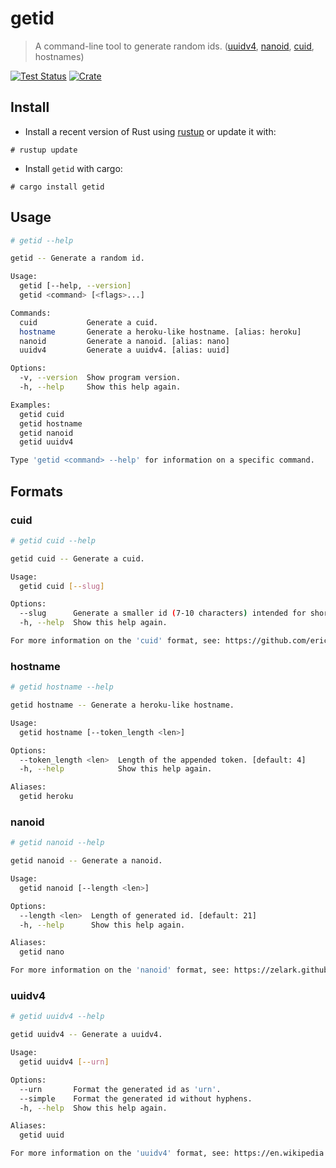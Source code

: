 # getid

> A command-line tool to generate random ids. ([uuidv4](https://en.wikipedia.org/wiki/Universally_unique_identifier#Version_4_(random)), [nanoid](https://zelark.github.io/nano-id-cc/), [cuid](https://github.com/ericelliott/cuid), hostnames)

[![Test Status](https://github.com/fspoettel/getid/actions/workflows/ci.yaml/badge.svg)](https://github.com/fspoettel/getid/actions/workflows/ci.yaml)
[![Crate](https://img.shields.io/crates/v/getid.svg)](https://crates.io/crates/getid)

## Install

- Install a recent version of Rust using [rustup](https://rustup.rs/) or update
it with:
```
# rustup update
```

- Install `getid` with cargo:
```
# cargo install getid
```

## Usage

```sh
# getid --help

getid -- Generate a random id.

Usage:
  getid [--help, --version]
  getid <command> [<flags>...]

Commands:
  cuid           Generate a cuid.
  hostname       Generate a heroku-like hostname. [alias: heroku]
  nanoid         Generate a nanoid. [alias: nano]
  uuidv4         Generate a uuidv4. [alias: uuid]

Options:
  -v, --version  Show program version.
  -h, --help     Show this help again.

Examples:
  getid cuid
  getid hostname
  getid nanoid
  getid uuidv4

Type 'getid <command> --help' for information on a specific command.
```

## Formats

### cuid

```sh
# getid cuid --help

getid cuid -- Generate a cuid.

Usage:
  getid cuid [--slug]

Options:
  --slug      Generate a smaller id (7-10 characters) intended for short urls.
  -h, --help  Show this help again.

For more information on the 'cuid' format, see: https://github.com/ericelliott/cuid.
```

### hostname

```sh
# getid hostname --help 

getid hostname -- Generate a heroku-like hostname.

Usage:
  getid hostname [--token_length <len>]

Options:
  --token_length <len>  Length of the appended token. [default: 4]
  -h, --help            Show this help again.

Aliases:
  getid heroku
```

### nanoid

```sh
# getid nanoid --help

getid nanoid -- Generate a nanoid.

Usage:
  getid nanoid [--length <len>]

Options:
  --length <len>  Length of generated id. [default: 21]
  -h, --help      Show this help again.

Aliases:
  getid nano

For more information on the 'nanoid' format, see: https://zelark.github.io/nano-id-cc/.
```

### uuidv4

```sh
# getid uuidv4 --help

getid uuidv4 -- Generate a uuidv4.

Usage:
  getid uuidv4 [--urn]

Options:
  --urn       Format the generated id as 'urn'.
  --simple    Format the generated id without hyphens.
  -h, --help  Show this help again.

Aliases:
  getid uuid

For more information on the 'uuidv4' format, see: https://en.wikipedia.org/wiki/Universally_unique_identifier#Version_4_(random).
```
